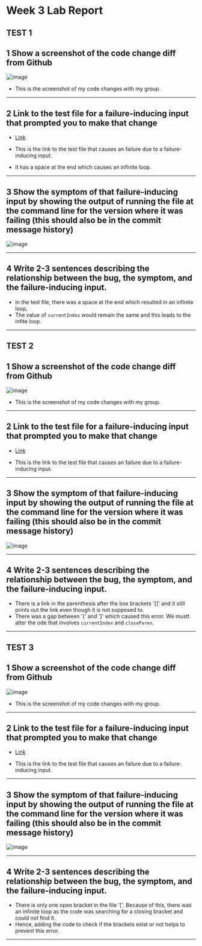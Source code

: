 # **Week 3 Lab Report**

## TEST 1

## 1 Show a screenshot of the code change diff from Github

 ![image](ss1.png)

 * This is the screenshot of my code changes with my group. 

---

## 2 Link to the test file for a failure-inducing input that prompted you to make that change

* [Link](https://github.com/namburiamit/markdown-parser/blob/main/test2-file.md)

* This is the link to the test file that causes an  failure due to a failure-inducing input.
* It has a space at the end which causes an infinite loop.
---

## 3 Show the symptom of that failure-inducing input by showing the output of running the file at the command line for the version where it was failing (this should also be in the commit message history)

![image](ss2lab2.png)

---

## 4 Write 2-3 sentences describing the relationship between the bug, the symptom, and the failure-inducing input.

* In the test file, there was a space at the end which resulted in an infinite loop.
* The value of ```currentIndex``` would remain the same and this leads to the infite loop.

---

## TEST 2

## 1 Show a screenshot of the code change diff from Github

 ![image](sscodechange.png)

 * This is the screenshot of my code changes with my group. 

---

## 2 Link to the test file for a failure-inducing input that prompted you to make that change

* [Link](https://github.com/namburiamit/markdown-parser/blob/main/testfile-test2.md)

* This is the link to the test file that causes an  failure due to a failure-inducing input.

---

## 3 Show the symptom of that failure-inducing input by showing the output of running the file at the command line for the version where it was failing (this should also be in the commit message history)

![image](ss2test2.png)

---

## 4 Write 2-3 sentences describing the relationship between the bug, the symptom, and the failure-inducing input.

* There is a link in the parenthesis after the box brackets '[]' and it still prints out the link even though it is not supposed to.
* There was a gap between '(' and ']' which caused this error. We mustt alter the ode that involves ```currentIndex``` and ```closeParen```.

---

## TEST 3

## 1 Show a screenshot of the code change diff from Github

 ![image](ss1lab2.png)

 * This is the screenshot of my code changes with my group. 

---

## 2 Link to the test file for a failure-inducing input that prompted you to make that change

* [Link](https://github.com/namburiamit/markdown-parser/blob/main/testfile-test3.md)

* This is the link to the test file that causes an  failure due to a failure-inducing input.

---

## 3 Show the symptom of that failure-inducing input by showing the output of running the file at the command line for the version where it was failing (this should also be in the commit message history)

![image](sserror2.png)

---

## 4 Write 2-3 sentences describing the relationship between the bug, the symptom, and the failure-inducing input.

* There is only one open bracket in the file '['. Because of this, there was an infinite loop as the code was searching for a closing bracket and could not find it.
* Hence, adding the code to check if the brackets exist or not helps to prevent this error.
---

